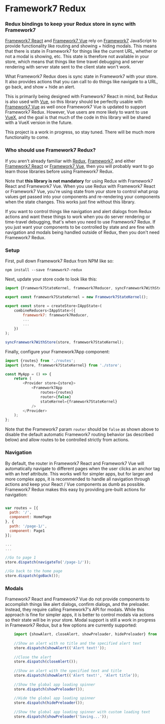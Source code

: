 # Framework7 Redux
### Redux bindings to keep your Redux store in sync with Framework7

[Framework7 React](https://github.com/bencompton/framework7-react) and [Framework7 Vue](https://github.com/nolimits4web/Framework7-Vue) rely on [Framework7](https://github.com/nolimits4web/Framework7) JavaScript to provide functionality like routing and showing + hiding modals. This means that there is state in Framework7 for things like the current URL, whether or not a modal is showing, etc. This state is therefore not available in your store, which means that things like time travel debugging and server rendering with server state sent to the client state won't work.

What Framework7 Redux does is sync state in Framework7 with your store. It also provides actions that you can call to do things like navigate to a URL, go back, and show + hide an alert.

This is primarily being designed with Framework7 React in mind, but Redux is also used with [Vue](https://vuejs.org), so this library should be perfectly usable with [Framework7 Vue](https://github.com/nolimits4web/Framework7-Vue) as well once Framework7 Vue is updated to support Framework7 Redux. However, Vue users are more likely to want to use [VueX](https://github.com/vuejs/vuex), and the goal is that much of the code in this library will be shared with a VueX version in the future.

This project is a work in progress, so stay tuned. There will be much more functionality to come.

### Who should use Framework7 Redux?

If you aren't already familiar with [Redux](https://github.com/reactjs/redux), [Framework7](http://framework7.io), and either [Framework7 React](https://github.com/bencompton/framework7-react) or [Framework7 Vue](https://github.com/nolimits4web/Framework7-Vue), then you will probably want to go learn those libraries before using Framework7 Redux.

Note that **this library is not mandatory** for using Redux with Framework7 React and Framework7 Vue. When you use Redux with Framework7 React or Framework7 Vue, you're using state from your store to control what prop values get passed into your components and re-rendering your components when the state changes. This works just fine without this library.

If you want to control things like navigation and alert dialogs from Redux actions and want these things to work when you do server rendering or time-travel debugging, that's when you need to use Framework7 Redux. If you just want your components to be controlled by state and are fine with navigation and modals being handled outside of Redux, then you don't need Framework7 Redux.

### Setup

First, pull down Framework7 Redux from NPM like so:

```
npm install --save framework7-redux
```

Next, update your store code to look like this:

```javascript
import {Framework7StateKernel, framework7Reducer, syncFramework7WithStore} from 'framework7-redux';

export const framework7StateKernel = new Framework7StateKernel();

export const store = createStore<IAppState>(
    combineReducers<IAppState>({
        framework7: framework7Reducer,
		...
		...
	})
);

syncFramework7WithStore(store, framework7StateKernel);
```

Finally, configure your Framework7App component:

```javascript
import {routes} from './routes';
import {store, framework7StateKernel} from './store';

const MyApp = () => {
    return (
        <Provider store={store}>
            <Framework7App
                routes={routes}                
                router={false}
				stateKernel={framework7StateKernel}
			/>
		</Provider>
	);
};
```

Note that the Framework7 param `router` should be `false` as shown above to disable the default automatic Framework7 routing behavior (as described below) and allow routes to be controlled strictly from actions.

### Navigation

By default, the router in Framework7 React and Framework7 Vue will automatically navigate to different pages when the user clicks an anchor tag with an href attribute. This works well for simpler apps, but for larger and more complex apps, it is recommended to handle all navigation through actions and keep your React / Vue components as dumb as possible. Framework7 Redux makes this easy by providing pre-built actions for navigation:

```javascript

var routes = [{
  path: '/',
  component: HomePage
}, {
  path: '/page-1/',
  component: Page1
}];

...
...

//Go to page 1
store.dispatch(navigateTo('/page-1/'));

//Go back to the home page
store.dispatch(goBack());
```

### Modals

Framework7 React and Framework7 Vue do not provide components to accomplish things like alert dialogs, confirm dialogs, and the preloader. Instead, they require calling Framework7's API for modals. While this approach is fine for simpler apps, it is better to control modals via actions so their state will be in your store. Modal support is still a work in progress in Framework7 Redux, but a few options are currently supported:

```javascript
	import {showAlert, closeAlert, showPreloader, hidePreloader} from 'framework7-redux'
	
	//Show an alert with no title and the specified alert text
	store.dispatch(showAlert(('Alert text!'));
	
	//Close the alert
	store.dispatch(closeAlert());
	
	//Show an alert with the specified text and title
	store.dispatch(showAlert(('Alert text!', 'Alert title'));
	
	//Show the global app loading spinner
	store.dispatch(showPreloader());
	
	//Hide the global app loading spinner
	store.dispatch(hidePreloader());
	
	//Show the global app loading spinner with custom loading text
	store.dispatch(showPreloader('Saving...'));	
```
